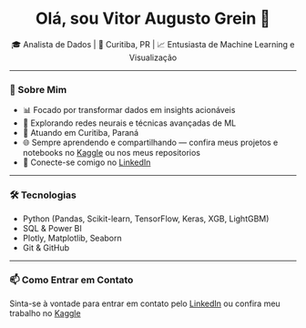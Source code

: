 <h1 align="center">Olá, sou Vitor Augusto Grein 👋</h1>

<p align="center">
  🎓 Analista de Dados | 📍 Curitiba, PR | 📈 Entusiasta de Machine Learning e Visualização
</p>

---

### 🚀 Sobre Mim

- 📊 Focado por transformar dados em insights acionáveis  
- 🤖 Explorando redes neurais e técnicas avançadas de ML  
- 📍 Atuando em Curitiba, Paraná  
- 🌐 Sempre aprendendo e compartilhando — confira meus projetos e notebooks no [Kaggle](https://www.kaggle.com/vitorgrein0628) ou nos meus repositorios
- 👔 Conecte-se comigo no [LinkedIn](https://www.linkedin.com/in/vitor-augusto-grein-60240a2b3/)

---

### 🛠️ Tecnologias

- Python (Pandas, Scikit-learn, TensorFlow, Keras, XGB, LightGBM)
- SQL & Power BI
- Plotly, Matplotlib, Seaborn
- Git & GitHub

---

### 📫 Como Entrar em Contato

Sinta-se à vontade para entrar em contato pelo [LinkedIn](https://www.linkedin.com/in/vitor-augusto-grein-60240a2b3/) ou confira meu trabalho no [Kaggle](https://www.kaggle.com/vitorgrein0628)
